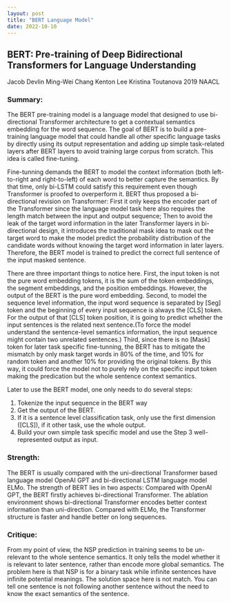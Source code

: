 ```yaml
---
layout: post
title: "BERT Language Model"
date: 2022-10-10
---
```


## BERT: Pre-training of Deep Bidirectional Transformers for Language Understanding
Jacob Devlin Ming-Wei Chang Kenton Lee Kristina Toutanova
2019 NAACL
### Summary:
The BERT pre-training model is a language model that designed to use bi-directional Transformer architecture to get a contextual semantics embedding for the word sequence. The goal of BERT is to build a pre-training language model that could handle all other specific language tasks by directly using its output representation and adding up simple task-related layers after BERT layers to avoid training large corpus from scratch. This idea is called fine-tuning. 

Fine-tunning demands the BERT to model the context information (both left-to-right and right-to-left) of each word to better capture the semantics. By that time, only bi-LSTM could satisfy this requirement even though Transformer is proofed to overperform it. BERT thus proposed a bi-directional revision on Transformer: First it only keeps the encoder part of the Transformer since the language model task here also requires the length match between the input and output sequence; Then to avoid the leak of the target word information in the later Transformer layers in bi-directional design, it introduces the traditional mask idea to mask out the target word to make the model predict the probability distribution of the candidate words without knowing the target word information in later layers. Therefore, the BERT model is trained to predict the correct full sentence of the input masked sentence. 

There are three important things to notice here. First, the input token is not the pure word embedding tokens, it is the sum of the token embeddings, the segment embeddings, and the position embeddings. However, the output of the BERT is the pure word embedding. Second, to model the sequence level information, the input word sequence is separated by [Seg] token and the beginning of every  input sequence is always the [CLS] token. For the output of that [CLS] token position, it is going to predict whether the input sentences is the related next sentence.(To force the model understand the sentence-level semantics information, the input sequence might contain two unrelated sentences.) Third, since there is no [Mask] token for later task specific fine-tunning, the BERT has to mitigate the mismatch by only mask target words in 80% of the time, and 10% for random token and another 10% for providing the original tokens. By this way, it could force the model not to purely rely on the specific input token making the predication but the whole sentence context semantics. 

Later to use the BERT model, one only needs to do several steps:
1.	Tokenize the input sequence in the BERT way
2.	Get the output of the BERT.
3.	If it is a sentence level classification task, only use the first dimension ([CLS]), if it other task, use the whole output.
4.	Build your own simple task specific model and use the Step 3 well-represented output as input.

### Strength:
The BERT is usually compared with the uni-directional Transformer based language model OpenAI GPT and bi-directional LSTM language model ELMo. The strength of BERT lies in two aspects:
Compared with OpenAI GPT, the BERT firstly achieves bi-directional Transformer. The ablation environment shows bi-directional Transformer encodes better context information than uni-direction.
Compared with ELMo, the Transformer structure is faster and handle better on long sequences.

### Critique:
From my point of view, the NSP prediction in training seems to be un-relevant to the whole sentence semantics. It only tells the model whether it is relevant to later sentence, rather than encode more global semantics. The problem here is that NSP is for a binary task while infinite sentences have infinite potential meanings. The solution space here is not match. You can tell one sentence is not following another sentence without the need to know the exact semantics of the sentence.
